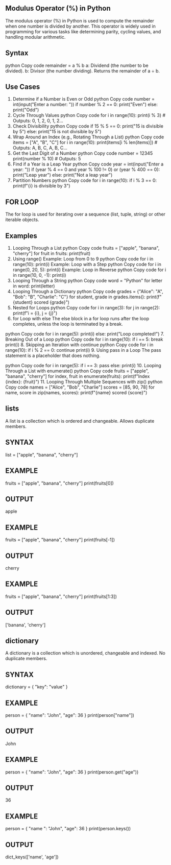 ## Modulus Operator (%) in Python
The modulus operator (%) in Python is used to compute the remainder when one number is divided by another. This operator is widely used in programming for various tasks like determining parity, cycling values, and handling modular arithmetic.

## Syntax
python
Copy code
remainder = a % b
a: Dividend (the number to be divided).
b: Divisor (the number dividing).
Returns the remainder of a ÷ b.
## Use Cases
1. Determine if a Number is Even or Odd
python
Copy code
number = int(input("Enter a number: "))
if number % 2 == 0:
    print("Even")
else:
    print("Odd")
2. Cycle Through Values
python
Copy code
for i in range(10):
    print(i % 3)  # Outputs: 0, 1, 2, 0, 1, 2...
3. Check Divisibility
python
Copy code
if 15 % 5 == 0:
    print("15 is divisible by 5")
else:
    print("15 is not divisible by 5")
4. Wrap Around an Index (e.g., Rotating Through a List)
python
Copy code
items = ["A", "B", "C"]
for i in range(10):
    print(items[i % len(items)])  # Outputs: A, B, C, A, B, C...
5. Get the Last Digit of a Number
python
Copy code
number = 12345
print(number % 10)  # Outputs: 5
6. Find if a Year is a Leap Year
python
Copy code
year = int(input("Enter a year: "))
if (year % 4 == 0 and year % 100 != 0) or (year % 400 == 0):
    print("Leap year")
else:
    print("Not a leap year")
7. Partition Numbers
python
Copy code
for i in range(10):
    if i % 3 == 0:
        print(f"{i} is divisible by 3")

## FOR LOOP
The for loop
is used for iterating over a sequence (list, tuple, string) or other iterable objects.
## Examples
1. Looping Through a List
python
Copy code
fruits = ["apple", "banana", "cherry"]
for fruit in fruits:
    print(fruit)
2. Using range()
Example: Loop from 0 to 9
python
Copy code
for i in range(10):
    print(i)
Example: Loop with a Step
python
Copy code
for i in range(0, 20, 5):
    print(i)
Example: Loop in Reverse
python
Copy code
for i in range(10, 0, -1):
    print(i)
3. Looping Through a String
python
Copy code
word = "Python"
for letter in word:
    print(letter)
4. Looping Through a Dictionary
python
Copy code
grades = {"Alice": "A", "Bob": "B", "Charlie": "C"}
for student, grade in grades.items():
    print(f"{student} scored {grade}")
5. Nested for Loops
python
Copy code
for i in range(3):
    for j in range(2):
        print(f"i = {i}, j = {j}")
6. for Loop with else
The else block in a for loop runs after the loop completes, unless the loop is terminated by a break.

python
Copy code
for i in range(5):
    print(i)
else:
    print("Loop completed!")
7. Breaking Out of a Loop
python
Copy code
for i in range(10):
    if i == 5:
        break
    print(i)
8. Skipping an Iteration with continue
python
Copy code
for i in range(10):
    if i % 2 == 0:
        continue
    print(i)
9. Using pass in a Loop
The pass statement is a placeholder that does nothing.

python
Copy code
for i in range(5):
    if i == 3:
        pass
    else:
        print(i)
10. Looping Through a List with enumerate()
python
Copy code
fruits = ["apple", "banana", "cherry"]
for index, fruit in enumerate(fruits):
    print(f"Index {index}: {fruit}")
11. Looping Through Multiple Sequences with zip()
python
Copy code
names = ["Alice", "Bob", "Charlie"]
scores = [85, 90, 78]
for name, score in zip(names, scores):
    print(f"{name} scored {score}")

## lists
A list is a collection which is ordered and changeable. Allows duplicate members.
## SYNTAX
list = ["apple", "banana", "cherry"]
## EXAMPLE
fruits = ["apple", "banana", "cherry"]
print(fruits[0])
## OUTPUT
apple
## EXAMPLE
fruits = ["apple", "banana", "cherry"]
print(fruits[-1])
## OUTPUT
cherry
## EXAMPLE
fruits = ["apple", "banana", "cherry"]
print(fruits[1:3])
## OUTPUT
['banana', 'cherry']

## dictionary
A dictionary is a collection which is unordered, changeable and indexed. No duplicate members.
## SYNTAX
dictionary = { "key": "value" }
## EXAMPLE
person = { "name": "John", "age": 36 }
print(person["name"])
## OUTPUT
John
## EXAMPLE
person = { "name": "John", "age": 36 }
print(person.get("age"))
## OUTPUT
36
## EXAMPLE
person = { "name ": "John", "age": 36 }
print(person.keys())
## OUTPUT
dict_keys(['name', 'age'])

